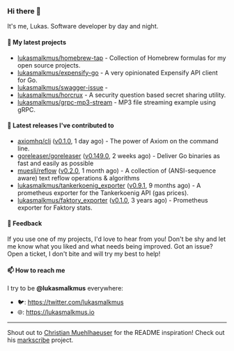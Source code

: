 ### Hi there 👋

It's me, Lukas. Software developer by day and night.

#### 🌱 My latest projects

- [lukasmalkmus/homebrew-tap](https://github.com/lukasmalkmus/homebrew-tap) - Collection of Homebrew formulas for my open source projects.
- [lukasmalkmus/expensify-go](https://github.com/lukasmalkmus/expensify-go) - A very opinionated Expensify API client for Go.
- [lukasmalkmus/swagger-issue](https://github.com/lukasmalkmus/swagger-issue) - 
- [lukasmalkmus/horcrux](https://github.com/lukasmalkmus/horcrux) - A security question based secret sharing utility.
- [lukasmalkmus/grpc-mp3-stream](https://github.com/lukasmalkmus/grpc-mp3-stream) - MP3 file streaming example using gRPC.

#### 🔭 Latest releases I've contributed to

- [axiomhq/cli](https://github.com/axiomhq/cli) ([v0.1.0](https://github.com/axiomhq/cli/releases/tag/v0.1.0), 1 day ago) - The power of Axiom on the command line.
- [goreleaser/goreleaser](https://github.com/goreleaser/goreleaser) ([v0.149.0](https://github.com/goreleaser/goreleaser/releases/tag/v0.149.0), 2 weeks ago) - Deliver Go binaries as fast and easily as possible
- [muesli/reflow](https://github.com/muesli/reflow) ([v0.2.0](https://github.com/muesli/reflow/releases/tag/v0.2.0), 1 month ago) - A collection of (ANSI-sequence aware) text reflow operations &amp; algorithms
- [lukasmalkmus/tankerkoenig_exporter](https://github.com/lukasmalkmus/tankerkoenig_exporter) ([v0.9.1](https://github.com/lukasmalkmus/tankerkoenig_exporter/releases/tag/v0.9.1), 9 months ago) - A prometheus exporter for the Tankerkoenig API (gas prices).
- [lukasmalkmus/faktory_exporter](https://github.com/lukasmalkmus/faktory_exporter) ([v0.1.0](https://github.com/lukasmalkmus/faktory_exporter/releases/tag/v0.1.0), 3 years ago) - Prometheus exporter for Faktory stats.

#### 💬 Feedback

If you use one of my projects, I'd love to hear from you! Don't be shy and let
me know what you liked and what needs being improved. Got an issue? Open a
ticket, I don't bite and will try my best to help!

#### 📫 How to reach me

I try to be **@lukasmalkmus** everywhere:

- 🐦: https://twitter.com/lukasmalkmus
- 🌐: https://lukasmalkmus.io

---

Shout out to [Christian Muehlhaeuser](https://github.com/muesli) for the README
inspiration! Check out his [markscribe](https://github.com/muesli/markscribe)
project.
